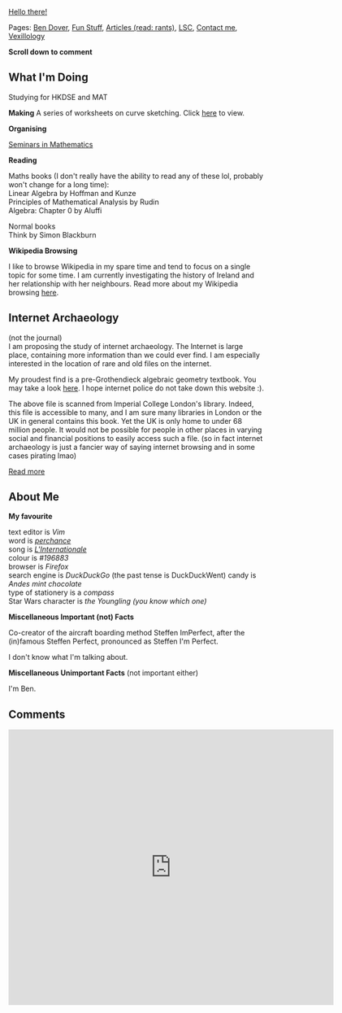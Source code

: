 [Hello there!](https://forms.gle/rLq6zYiEszEpamM1A)

Pages: [Ben Dover](dover.md), [Fun Stuff](funstuff.md), [Articles (read: rants)](rants/rants.md), [LSC](lsc/lsc.md), [Contact me](https://benspaghetti.github.io/contact.html), [Vexillology](vex/vex.md)

**Scroll down to comment**

## What I'm Doing

Studying for HKDSE and MAT

**Making**
A series of worksheets on curve sketching. Click [here](https://www.overleaf.com/read/kbtnmnbhcvnb) to view.

**Organising**

[Seminars in Mathematics](lse.md)

**Reading**

Maths books (I don't really have the ability to read any of these lol, probably won't change for a long time): \
Linear Algebra by Hoffman and Kunze \
Principles of Mathematical Analysis by Rudin \
Algebra: Chapter 0 by Aluffi

Normal books \
Think by Simon Blackburn

**Wikipedia Browsing**

I like to browse Wikipedia in my spare time and tend to focus on a single topic for some time. I am currently investigating the history of Ireland and her relationship with her neighbours. Read more about my Wikipedia browsing [here](wiki/wiki.md).

## Internet Archaeology
(not the journal) \
I am proposing the study of internet archaeology. The Internet is large place, containing more information than we could ever find. I am especially interested in the location of rare and old files on the internet. 

My proudest find is a pre-Grothendieck algebraic geometry textbook. You may take a look [here](https://drive.google.com/file/d/14mK90E8XDn2F4dEvfJ56SLfwxevUg8HZ/view?usp=sharing). I hope internet police do not take down this website :).

The above file is scanned from Imperial College London's library. Indeed, this file is accessible to many, and I am sure many libraries in London or the UK in general contains this book. Yet the UK is only home to under 68 million people. It would not be possible for people in other places in varying social and financial positions to easily access such a file. (so in fact internet archaeology is just a fancier way of saying internet browsing and in some cases pirating lmao)

[Read more](iarch/iarch.md)
## About Me

**My favourite**

text editor is *Vim* \
word is [*perchance*](https://www.youtube.com/watch?v=SOceYlhCwjs) \
song is [*L'Internationale*](https://www.youtube.com/watch?v=doEqUhFiQS4) \
colour is *#196883* \
browser is *Firefox* \
search engine is *DuckDuckGo* \(the past tense is DuckDuckWent\)
candy is *Andes mint chocolate* \
type of stationery is a *compass* \
Star Wars character is *the Youngling (you know which one)* 

**Miscellaneous Important (not) Facts**

Co-creator of the aircraft boarding method Steffen ImPerfect, after the \(in\)famous Steffen Perfect, pronounced as Steffen I'm Perfect.

I don't know what I'm talking about.

**Miscellaneous Unimportant Facts** (not important either)

I'm Ben.

## Comments

<iframe src="https://docs.google.com/forms/d/e/1FAIpQLSdxMzzfwzf84lu7ZHSR9hCMumedqljlQ8aVD6Md2kWzJo4mdw/viewform?embedded=true" width="640" height="542" frameborder="0" marginheight="0" marginwidth="0">Loading…</iframe>
